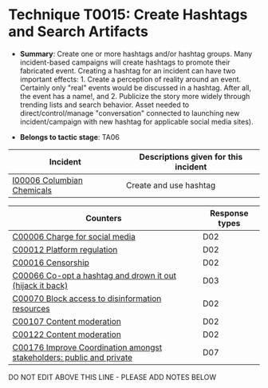 # Technique T0015: Create Hashtags and Search Artifacts

* **Summary**: Create one or more hashtags and/or hashtag groups. Many incident-based campaigns will create hashtags to promote their fabricated event. Creating a hashtag for an incident can have two important effects: 1. Create a perception of reality around an event. Certainly only "real" events would be discussed in a hashtag. After all, the event has a name!, and 2. Publicize the story more widely through trending lists and search behavior. Asset needed to direct/control/manage "conversation" connected to launching new incident/campaign with new hashtag for applicable social media sites). 

* **Belongs to tactic stage**: TA06


| Incident | Descriptions given for this incident |
| -------- | -------------------- |
| [I00006 Columbian Chemicals](../../generated_pages/incidents/I00006.md) | Create and use hashtag |



| Counters | Response types |
| -------- | -------------- |
| [C00006 Charge for social media](../../generated_pages/counters/C00006.md) | D02 |
| [C00012 Platform regulation](../../generated_pages/counters/C00012.md) | D02 |
| [C00016 Censorship](../../generated_pages/counters/C00016.md) | D02 |
| [C00066 Co-opt a hashtag and drown it out (hijack it back)](../../generated_pages/counters/C00066.md) | D03 |
| [C00070 Block access to disinformation resources](../../generated_pages/counters/C00070.md) | D02 |
| [C00107 Content moderation](../../generated_pages/counters/C00107.md) | D02 |
| [C00122 Content moderation](../../generated_pages/counters/C00122.md) | D02 |
| [C00176 Improve Coordination amongst stakeholders: public and private](../../generated_pages/counters/C00176.md) | D07 |


DO NOT EDIT ABOVE THIS LINE - PLEASE ADD NOTES BELOW
